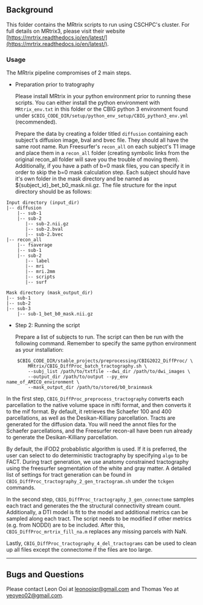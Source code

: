 ## Background

This folder contains the MRtrix scripts to run using CSCHPC's cluster. For full details on MRtrix3, please visit their website
[https://mrtrix.readthedocs.io/en/latest/](https://mrtrix.readthedocs.io/en/latest/).

### Usage

The MRtrix pipeline compromises of 2 main steps. 

- Preparation prior to tratography

  Please install MRtrix in your python environment prior to running these scripts. You can either install the python environment with `MRtrix_env.txt` 
  in this folder or the CBIG python 3 environment found under `$CBIG_CODE_DIR/setup/python_env_setup/CBIG_python3_env.yml` (recommended). 

  Prepare the data by creating a folder titled `diffusion` containing 
  each subject's diffusion image, bval and bvec file. They should all have the same root name. Run Freesurfer's `recon_all` on each subject's T1 image 
  and place them in a `recon_all` folder (creating symbolic links from the original recon_all folder will save you the trouble of moving them). 
  Additionally, if you have a path of b=0 mask files, you can specify it in order to skip the b=0 mask calculation step. Each subject should have it's 
  own folder in the mask directory and be named as ${subject_id}_bet_b0_mask.nii.gz. The file structure for the input directory should be as follows: 

```
Input directory (input_dir)
|-- diffusion
    |-- sub-1
    |-- sub-2
       |-- sub-2.nii.gz
       |-- sub-2.bval
       |-- sub-2.bvec
|-- recon_all
    |-- fsaverage
    |-- sub-1
    |-- sub-2 
       |-- label
       |-- mri
       |-- mri.2mm
       |-- scripts
       |-- surf

Mask directory (mask_output_dir)
|-- sub-1
|-- sub-2
|-- sub-3
    |-- sub-1_bet_b0_mask.nii.gz

```

- Step 2: Running the script

  Prepare a list of subjects to run. The script can then be run with the following command. Remember to specify the same python environment as 
  your installation:
```
	$CBIG_CODE_DIR/stable_projects/preprocessing/CBIG2022_DiffProc/ \
		MRtrix/CBIG_DiffProc_batch_tractography.sh \
		--subj_list /path/to/txtfile --dwi_dir /path/to/dwi_images \
		--output_dir /path/to/output --py_env name_of_AMICO_environment \
		--mask_output_dir /path/to/stored/b0_brainmask
```

   In the first step, `CBIG_DiffProc_preprocess_tractography` converts each parcellation to the native volume space in nifti format, and then converts 
   it to the mif format. By default, it retrieves the Schaefer 100 and 400 parcellations, as well as the Desikan-Killiany parcellation. Tracts are 
   generated for the diffusion data. You will need the annot files for the Schaefer parcellations, and the Freesurfer recon-all have been run already to
   generate the Desikan-Killiany parcellation.

   By default, the iFOD2 probablistic algorithm is used. If it is preferred, the user can select to do deterministic 
   tractography by specifying `algo` to be FACT. During tract generation, we use anatomy constrained tractography using the freesurfer segmentation of the 
   white and gray matter. A detailed list of settings for tract generation can be found in `CBIG_DiffProc_tractography_2_gen_tractogram.sh` under the 
   `tckgen` commands.

   In the second step, `CBIG_DiffProc_tractography_3_gen_connectome` samples each tract and generates the the structural connectivity stream count.
   Additionally, a DTI model is fit to the model and additional metrics can be sampled along each tract. The script needs to be modified if other 
   metrics (e.g. from NODDI) are to be included. After this, `CBIG_DiffProc_mrtrix_fill_na.m` replaces any missing parcels with NaN.

   Lastly, `CBIG_DiffProc_tractography_4_del_tractograms` can be used to clean up all files except the connectome if the files are too large.

----

## Bugs and Questions

Please contact Leon Ooi at leonooiqr@gmail.com and Thomas Yeo at yeoyeo02@gmail.com.